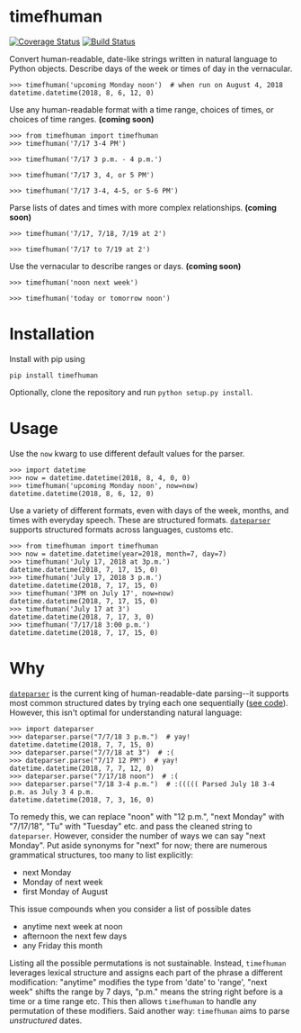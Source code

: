 # timefhuman

[![Coverage Status](https://coveralls.io/repos/github/alvinwan/timefhuman/badge.svg?branch=travis)](https://coveralls.io/github/alvinwan/timefhuman?branch=travis)
[![Build Status](https://travis-ci.org/alvinwan/timefhuman.svg?branch=master)](https://travis-ci.org/alvinwan/timefhuman)

Convert human-readable, date-like strings written in natural language to Python objects. Describe days of the week or times of day in the vernacular.

```
>>> timefhuman('upcoming Monday noon')  # when run on August 4, 2018
datetime.datetime(2018, 8, 6, 12, 0)
```

Use any human-readable format with a time range, choices of times, or choices of time ranges. **(coming soon)**

```
>>> from timefhuman import timefhuman
>>> timefhuman('7/17 3-4 PM')

>>> timefhuman('7/17 3 p.m. - 4 p.m.')

>>> timefhuman('7/17 3, 4, or 5 PM')

>>> timefhuman('7/17 3-4, 4-5, or 5-6 PM')
```

Parse lists of dates and times with more complex relationships. **(coming soon)**

```
>>> timefhuman('7/17, 7/18, 7/19 at 2')

>>> timefhuman('7/17 to 7/19 at 2')
```

Use the vernacular to describe ranges or days. **(coming soon)**

```
>>> timefhuman('noon next week')

>>> timefhuman('today or tomorrow noon')

```

# Installation

Install with pip using

```
pip install timefhuman
```

Optionally, clone the repository and run `python setup.py install`.

# Usage

Use the `now` kwarg to use different default values for the parser.

```
>>> import datetime
>>> now = datetime.datetime(2018, 8, 4, 0, 0)
>>> timefhuman('upcoming Monday noon', now=now)
datetime.datetime(2018, 8, 6, 12, 0)
```

Use a variety of different formats, even with days of the week, months, and times with everyday speech. These are structured formats. [`dateparser`](https://github.com/scrapinghub/dateparser) supports structured formats across languages, customs etc.

```
>>> from timefhuman import timefhuman
>>> now = datetime.datetime(year=2018, month=7, day=7)
>>> timefhuman('July 17, 2018 at 3p.m.')
datetime.datetime(2018, 7, 17, 15, 0)
>>> timefhuman('July 17, 2018 3 p.m.')
datetime.datetime(2018, 7, 17, 15, 0)
>>> timefhuman('3PM on July 17', now=now)
datetime.datetime(2018, 7, 17, 15, 0)
>>> timefhuman('July 17 at 3')
datetime.datetime(2018, 7, 17, 3, 0)
>>> timefhuman('7/17/18 3:00 p.m.')
datetime.datetime(2018, 7, 17, 15, 0)
```

# Why

[`dateparser`](https://github.com/scrapinghub/dateparser) is the current king of human-readable-date parsing--it supports most common structured dates by trying each one sequentially ([see code](https://github.com/scrapinghub/dateparser/blob/a01a4d2071a8f1d4b368543e5e09cde5eb880799/dateparser/date.py#L220)). However, this isn't optimal for understanding natural language:

```
>>> import dateparser
>>> dateparser.parse("7/7/18 3 p.m.")  # yay!
datetime.datetime(2018, 7, 7, 15, 0)
>>> dateparser.parse("7/7/18 at 3")  # :(
>>> dateparser.parse("7/17 12 PM")  # yay!
datetime.datetime(2018, 7, 7, 12, 0)
>>> dateparser.parse("7/17/18 noon")  # :(
>>> dateparser.parse("7/18 3-4 p.m.")  # :((((( Parsed July 18 3-4 p.m. as July 3 4 p.m.
datetime.datetime(2018, 7, 3, 16, 0)
```

To remedy this, we can replace "noon" with "12 p.m.", "next Monday" with "7/17/18", "Tu" with "Tuesday" etc. and pass the cleaned string to `dateparser`. However, consider the number of ways we can say "next Monday". Put aside synonyms for "next" for now; there are numerous grammatical structures, too many to list explicitly:

- next Monday
- Monday of next week
- first Monday of August

This issue compounds when you consider a list of possible dates

- anytime next week at noon
- afternoon the next few days
- any Friday this month

Listing all the possible permutations is not sustainable. Instead, `timefhuman` leverages lexical structure and assigns each part of the phrase a different modification: "anytime" modifies the type from 'date' to 'range', "next week" shifts the range by 7 days, "p.m." means the string right before is a time or a time range etc. This then allows `timefhuman` to handle any permutation of these modifiers. Said another way: `timefhuman` aims to parse *unstructured* dates.
